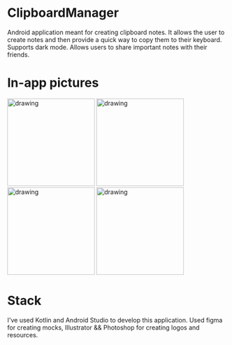 # ClipboardManager

Android application meant for creating clipboard notes. It allows the user to create notes and then provide a quick way to copy them to their keyboard. Supports dark mode. 
Allows users to share important notes with their friends.
# In-app pictures
<p float="left">

<img src="https://i.imgur.com/ZooQFsf.png" alt="drawing" width="200"/>
<img src="https://i.imgur.com/kkWmzfG.png" alt="drawing" width="200"/>
<img src="https://i.imgur.com/GiIQOHk.png" alt="drawing" width="200"/>
<img src="https://i.imgur.com/E16GZhN.png" alt="drawing" width="200"/>
</p>

# Stack
I've used Kotlin and Android Studio to develop this application. Used figma for creating mocks, Illustrator && Photoshop for creating logos and resources.
